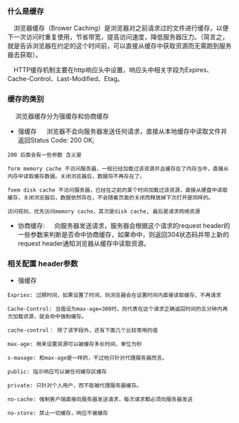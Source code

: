 ### 什么是缓存
&emsp;浏览器缓存（Brower Caching）是浏览器对之前请求过的文件进行缓存，以便下一次访问时重复使用，节省带宽，提高访问速度，降低服务器压力。（简言之，就是告诉浏览器在约定的这个时间前，可以直接从缓存中获取资源而无需跑到服务器去获取）。

&emsp;HTTP缓存机制主要在http响应头中设置，响应头中相关字段为Expires、Cache-Control、Last-Modified、Etag。

### 缓存的类别

&emsp; 浏览器缓存分为强缓存和协商缓存

* 强缓存
&emsp; 浏览器不会向服务器发送任何请求，直接从本地缓存中读取文件并返回Status Code: 200 OK;
```
200 后面会有一些参数 含义是

form memory cache 不访问服务器，一般已经加载过该资源并且缓存在了内存当中，直接从内存中读取缓存数据。关闭浏览器后，数据将不再存在了。

foem disk cache 不访问服务器，已经在之前的某个时间加载过该资源，直接从硬盘中读取缓存，关闭浏览器后，数据依然存在，不会随着页面的关闭而释放掉下次打开是同样的。

访问规则，优先访问memory cache，其次是disk cache, 最后是请求网络资源
```

* 协商缓存: 
&emsp; 向服务器发送请求，服务器会根据这个请求的request header的一些参数来判断是否命中协商缓存，如果命中，则返回304状态码并带上新的request header通知浏览器从缓存中读取资源。

### 相关配置 header参数

* 强缓存

```
Expries: 过期时间，如果设置了时间，则浏览器会在设置时间内直接读取缓存，不再请求

Cache-Control: 当值设为max-age=300时，则代表在这个请求正确返回时间的五分钟内再次加载资源，就会命中强制缓存。

cache-control： 除了该字段外，还有下面几个比较常用的值

max-age: 用来设置资源可以被缓存多长时间，单位为秒

s-maxage: 和max-age是一样的，不过他只针对代理服务器而言。

public: 指示响应可以被任何缓存区缓存

private: 只针对个人用户，而不能被代理服务器缓存。

no-cache: 强制客户端直接向服务器发送请求，每次请求都必须向服务器发送

no-store: 禁止一切缓存，响应不被缓存
```